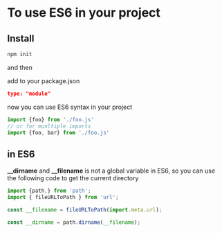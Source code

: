 # To use ES6 in your project

## Install

```bash
npm init
```
and then

add to your package.json

```json
type: "module"
```
now you can use ES6 syntax  in your project

```js
import {foo} from './foo.js'
// or for munltiple imports
import {foo, bar} from './foo.js'
```

## in ES6
**__dirname** and  **__filename** is not a global variable in ES6, 
so you can use the following code to get the current directory


```js
import {path,} from 'path';
import { fileURLToPath } from 'url';

const __filename = fileURLToPath(import.meta.url);

const __dirname = path.dirname(__filename);

``` 




